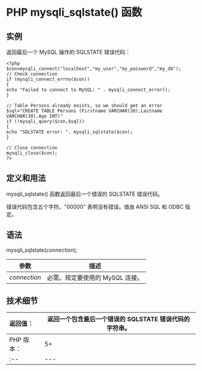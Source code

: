 # PHP mysqli_sqlstate() 函数



## 实例

返回最后一个 MySQL 操作的 SQLSTATE 错误代码：

```
<?php
$con=mysqli_connect("localhost","my_user","my_password","my_db");
// Check connection
if (mysqli_connect_errno($con))
{
echo "Failed to connect to MySQL: " . mysqli_connect_error();
}

// Table Persons already exists, so we should get an error
$sql="CREATE TABLE Persons (Firstname VARCHAR(30),Lastname VARCHAR(30),Age INT)"
if (!mysqli_query($con,$sql))
{
echo "SQLSTATE error: ". mysqli_sqlstate($con);
}

// Close connection
mysqli_close($con);
?>
```

## 定义和用法

mysqli_sqlstate() 函数返回最后一个错误的 SQLSTATE 错误代码。

错误代码包含五个字符。"00000" 表明没有错误。值由 ANSI SQL 和 ODBC 指定。

## 语法

mysqli_sqlstate(_connection_)_;_

| 参数 | 描述 |
| --- | --- |
| _connection_ | 必需。规定要使用的 MySQL 连接。 |

## 技术细节

| 返回值： | 返回一个包含最后一个错误的 SQLSTATE 错误代码的字符串。 |
| :-- | --- |
| PHP 版本： | 5+ |
| :-- | --- |

  